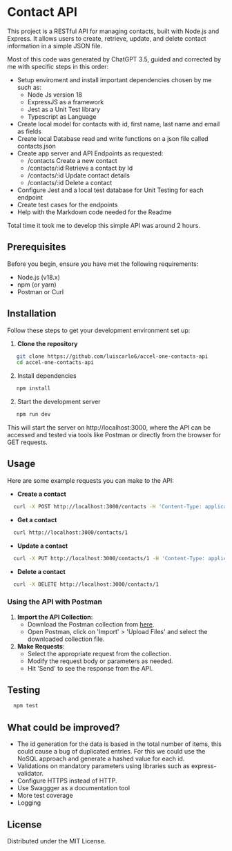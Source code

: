 # Contact API

This project is a RESTful API for managing contacts, built with Node.js and Express. It allows users to create, retrieve, update, and delete contact information in a simple JSON file.

Most of this code was generated by ChatGPT 3.5, guided and corrected by me with specific steps in this order:

- Setup enviroment and install important dependencies chosen by me such as: 
    - Node Js version 18
    - ExpressJS as a framework
    - Jest as a Unit Test library
    - Typescript as Language
- Create local model for contacts with id, first name, last name and email as fields
- Create local Database read and write functions on a json file called contacts.json
- Create app server and API Endpoints as requested:
    - /contacts Create a new contact
    - /contacts/:id Retrieve a contact by Id
    - /contacts/:id Update contact details
    - /contacts/:id Delete a contact
- Configure Jest and a local test database for Unit Testing for each endpoint
- Create test cases for the endpoints
- Help with the Markdown code needed for the Readme

Total time it took me to develop this simple API was around 2 hours.

## Prerequisites

Before you begin, ensure you have met the following requirements:
- Node.js (v18.x)
- npm (or yarn)
- Postman or Curl

## Installation

Follow these steps to get your development environment set up:

1. **Clone the repository**
```bash
   git clone https://github.com/luiscarlo6/accel-one-contacts-api
   cd accel-one-contacts-api
```
2. Install dependencies
```bash
   npm install
```
2. Start the development server
```bash
   npm run dev
```
This will start the server on http://localhost:3000, where the API can be accessed and tested via tools like Postman or directly from the browser for GET requests.

## Usage

Here are some example requests you can make to the API:

- **Create a contact**
```bash
  curl -X POST http://localhost:3000/contacts -H 'Content-Type: application/json' -d '{"firstName": "John", "lastName": "Doe", "email": "john.doe@example.com"}'
```
- **Get a contact**
```bash
  curl http://localhost:3000/contacts/1
```
- **Update a contact**
```bash
  curl -X PUT http://localhost:3000/contacts/1 -H 'Content-Type: application/json' -d '{"firstName": "Jane"}'
```
- **Delete a contact**
```bash
  curl -X DELETE http://localhost:3000/contacts/1
```

### Using the API with Postman

1. **Import the API Collection**:
   - Download the Postman collection from [here](https://raw.githubusercontent.com/luiscarlo6/accel-one-contacts-api/main/Contacts.postman_collection.json).
   - Open Postman, click on 'Import' > 'Upload Files' and select the downloaded collection file.
2. **Make Requests**:
   - Select the appropriate request from the collection.
   - Modify the request body or parameters as needed.
   - Hit 'Send' to see the response from the API.

## Testing 
```bash
  npm test
```

## What could be improved?
- The id generation for the data is based in the total number of items, this could cause a bug of duplicated entries. For this we could use the NoSQL approach and generate a hashed value for each id.
- Validations on mandatory parameters using libraries such as express-validator.
- Configure HTTPS instead of HTTP.
- Use Swaggger as a documentation tool 
- More test coverage
- Logging

## License
Distributed under the MIT License. 